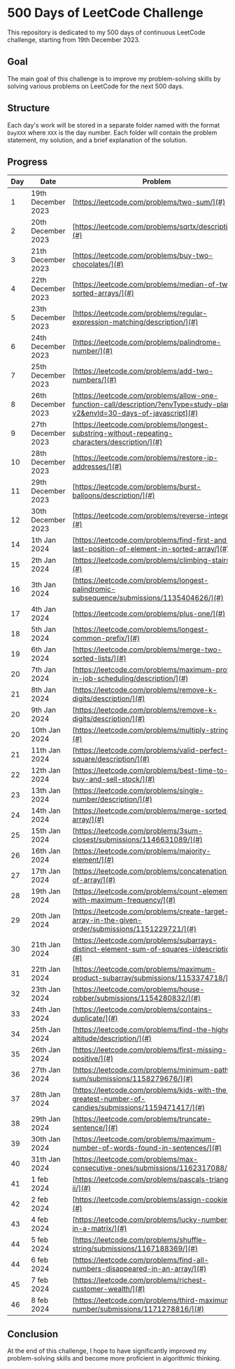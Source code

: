 # 500 Days of LeetCode Challenge

This repository is dedicated to my 500 days of continuous LeetCode challenge, starting from 19th December 2023.

## Goal

The main goal of this challenge is to improve my problem-solving skills by solving various problems on LeetCode for the next 500 days.

## Structure

Each day's work will be stored in a separate folder named with the format `DayXXX` where `XXX` is the day number. Each folder will contain the problem statement, my solution, and a brief explanation of the solution.

## Progress

| Day | Date               | Problem                                                                                                  | Solution                                           |
|-----|--------------------|----------------------------------------------------------------------------------------------------------|----------------------------------------------------|
| 1   | 19th December 2023 | [https://leetcode.com/problems/two-sum/](#)                                                              | [https://github.com/silahpapa/leetcode-challenges/blob/main/day-1/index.php](#) |
| 2   | 20th December 2023 | [https://leetcode.com/problems/sqrtx/description/](#)                                                    | [https://github.com/silahpapa/leetcode-challenges/blob/main/day-2/index.php](#) |
| 3   | 21th December 2023 | [https://leetcode.com/problems/buy-two-chocolates/](#)                                                   | [https://github.com/silahpapa/leetcode-challenges/tree/main/week1/day-3](#) |
| 4   | 22th December 2023 | [https://leetcode.com/problems/median-of-two-sorted-arrays/](#)                                          | [https://github.com/silahpapa/leetcode-challenges/tree/main/week1/day-4](#) |
| 5   | 23th December 2023 | [https://leetcode.com/problems/regular-expression-matching/description/](#)                              | [https://github.com/silahpapa/leetcode-challenges/tree/main/week1/day-5](#) |
| 6   | 24th December 2023 | [https://leetcode.com/problems/palindrome-number/](#)                                                    | [https://github.com/silahpapa/leetcode-challenges/tree/main/week1/day-6](#) |
| 7   | 25th December 2023 | [https://leetcode.com/problems/add-two-numbers/](#)                                                      | [https://github.com/silahpapa/leetcode-challenges/tree/main/week1/day-7](#) |
| 8   | 26th December 2023 | [https://leetcode.com/problems/allow-one-function-call/description/?envType=study-plan-v2&envId=30-days-of-javascript](#) | [https://github.com/silahpapa/leetcode-challenges/tree/main/week2/day-1](#) |
| 9   | 27th December 2023 | [https://leetcode.com/problems/longest-substring-without-repeating-characters/description/](#)           | [ https://github.com/silahpapa/leetcode-challenges/tree/main/week2/day-2](#) |
| 10  | 28th December 2023 | [https://leetcode.com/problems/restore-ip-addresses/](#)                                                 | [https://github.com/silahpapa/leetcode-challenges/tree/main/week2/day-3](#) |
| 11  | 29th December 2023 | [https://leetcode.com/problems/burst-balloons/description/](#)                                           | [https://github.com/silahpapa/leetcode-challenges/tree/main/week2/day-4](#) |
| 12  | 30th December 2023 | [https://leetcode.com/problems/reverse-integer/](#)                                                      | [https://github.com/silahpapa/leetcode-challenges/tree/main/week2/day-5](#) |
| 14  | 1th Jan 2024       | [https://leetcode.com/problems/find-first-and-last-position-of-element-in-sorted-array/](#)              | [https://github.com/silahpapa/leetcode-challenges/tree/main/week2/day-6](#)                                          |
| 15  | 2th Jan 2024       | [https://leetcode.com/problems/climbing-stairs/](#)                                                      | [https://github.com/silahpapa/leetcode-challenges/tree/main/week2/day-7](#)                                          |
| 16  | 3th Jan 2024       | [https://leetcode.com/problems/longest-palindromic-subsequence/submissions/1135404626/](#)               | [ https://github.com/silahpapa/leetcode-challenges/tree/main/week3/day-1](#)                                     |
| 17  | 4th Jan 2024       | [https://leetcode.com/problems/plus-one/](#)                                                             | [https://github.com/silahpapa/leetcode-challenges/tree/main/week3/day-3](#)                                      |
| 18  | 5th Jan 2024       | [https://leetcode.com/problems/longest-common-prefix/](#)                                                | [https://github.com/silahpapa/leetcode-challenges/tree/main/week3/day-4](#)                                        |
| 19  | 6th Jan 2024       | [https://leetcode.com/problems/merge-two-sorted-lists/](#)                                               | [https://github.com/silahpapa/leetcode-challenges/tree/main/week3/day-5](#)                                         |
| 20  | 7th Jan 2024       | [https://leetcode.com/problems/maximum-profit-in-job-scheduling/description/](#)                         | [https://github.com/silahpapa/leetcode-challenges/tree/main/week3/day-6](#)                                         |
| 21  | 8th Jan 2024       | [https://leetcode.com/problems/remove-k-digits/description/](#)                                          | [https://github.com/silahpapa/leetcode-challenges/tree/main/week3/day-7](#)                                         |
| 20  | 9th Jan 2024       | [https://leetcode.com/problems/remove-k-digits/description/](#)                                          | [https://github.com/silahpapa/leetcode-challenges/tree/main/week4/day-1](#)                                         |
| 20  | 10th Jan 2024      | [https://leetcode.com/problems/multiply-strings/](#)                                                     | [https://github.com/silahpapa/leetcode-challenges/tree/main/week4/day-2](#)                                         |
| 21  | 11th Jan 2024      | [https://leetcode.com/problems/valid-perfect-square/description/](#)                                     | [https://github.com/silahpapa/leetcode-challenges/tree/main/week4/day-3](#)                                         |
| 22  | 12th Jan 2024      | [https://leetcode.com/problems/best-time-to-buy-and-sell-stock/](#)                                      | [https://github.com/silahpapa/leetcode-challenges/tree/main/week4/day-4](#)                                         |
| 23  | 13th Jan 2024      | [https://leetcode.com/problems/single-number/description/](#)                                            | [https://github.com/silahpapa/leetcode-challenges/tree/main/week4/day-5](#)                                         |
| 24  | 14th Jan 2024      | [https://leetcode.com/problems/merge-sorted-array/](#)                                                   | [https://github.com/silahpapa/leetcode-challenges/tree/main/week4/day-6](#)                                         |
| 25  | 15th Jan 2024      | [https://leetcode.com/problems/3sum-closest/submissions/1146631089/](#)                                  | [https://github.com/silahpapa/leetcode-challenges/tree/main/week4/day-7](#)                                         |
| 26  | 16th Jan 2024      | [https://leetcode.com/problems/majority-element/](#)                                                     | [https://github.com/silahpapa/leetcode-challenges/tree/main/week5/day-1](#)                                         |
| 27  | 17th Jan 2024      | [https://leetcode.com/problems/concatenation-of-array/](#)                                               | [https://github.com/silahpapa/leetcode-challenges/tree/main/week5/day-2](#)                                         |
| 28  | 19th Jan 2024      | [https://leetcode.com/problems/count-elements-with-maximum-frequency/](#)                                | [https://github.com/silahpapa/leetcode-challenges/tree/main/week5/day-4](#)                                         |
| 29  | 20th Jan 2024      | [https://leetcode.com/problems/create-target-array-in-the-given-order/submissions/1151229721/](#)        | [https://github.com/silahpapa/leetcode-challenges/tree/main/week5/day-5](#)                                         |
| 30  | 21th Jan 2024      | [https://leetcode.com/problems/subarrays-distinct-element-sum-of-squares-i/description/](#)              | [https://github.com/silahpapa/leetcode-challenges/tree/main/week5/day-6](#)                                         |
| 31  | 22th Jan 2024      | [https://leetcode.com/problems/maximum-product-subarray/submissions/1153374718/](#)                      | [https://github.com/silahpapa/leetcode-challenges/tree/main/week5/day-7](#)                                         |
| 32  | 23th Jan 2024      | [https://leetcode.com/problems/house-robber/submissions/1154280832/](#)                                  | [https://github.com/silahpapa/leetcode-challenges/tree/main/week6/day-1](#)                                         |
| 33  | 24th Jan 2024      | [https://leetcode.com/problems/contains-duplicate/](#)                                                   | [https://github.com/silahpapa/leetcode-challenges/tree/main/week6/day-2](#)                                         |
| 34  | 25th Jan 2024      | [https://leetcode.com/problems/find-the-highest-altitude/description/](#)                                | [https://github.com/silahpapa/leetcode-challenges/tree/main/week6/day-3](#)                                         |
| 35  | 26th Jan 2024      | [https://leetcode.com/problems/first-missing-positive/](#)                                               | [https://github.com/silahpapa/leetcode-challenges/tree/main/week6/day-4](#)                                         |
| 36  | 27th Jan 2024      | [https://leetcode.com/problems/minimum-path-sum/submissions/1158279676/](#)                              | [https://github.com/silahpapa/leetcode-challenges/tree/main/week6/day-5](#)                                         |
| 37  | 28th Jan 2024      | [https://leetcode.com/problems/kids-with-the-greatest-number-of-candies/submissions/1159471417/](#)      | [https://github.com/silahpapa/leetcode-challenges/tree/main/week6/day-6](#)                                         |
| 38  | 29th Jan 2024      | [https://leetcode.com/problems/truncate-sentence/](#)                                                    | [https://github.com/silahpapa/leetcode-challenges/tree/main/week6/day-7](#)           |
| 39  | 30th Jan 2024      | [https://leetcode.com/problems/maximum-number-of-words-found-in-sentences/](#)                           | [https://github.com/silahpapa/leetcode-challenges/tree/main/week6/day-7](#)           |
| 40  | 31th Jan 2024      | [https://leetcode.com/problems/max-consecutive-ones/submissions/1162317088/](#)                          | [https://github.com/silahpapa/leetcode-challenges/tree/main/week7/day-1](#)           |
| 41  | 1 feb 2024         | [https://leetcode.com/problems/pascals-triangle-ii/](#)                                                  | [https://github.com/silahpapa/leetcode-challenges/tree/main/week7/day-2](#)           |
| 42  | 2 feb 2024         | [https://leetcode.com/problems/assign-cookies/](#)                                                       | [https://github.com/silahpapa/leetcode-challenges/tree/main/week7/day-3](#)           |
| 43  | 4 feb 2024         | [https://leetcode.com/problems/lucky-numbers-in-a-matrix/](#)                                            |  [https://github.com/silahpapa/leetcode-challenges/tree/main/week7/day-4](#)          |
| 44  | 5 feb 2024         | [https://leetcode.com/problems/shuffle-string/submissions/1167188369/](#)                                |  [https://github.com/silahpapa/leetcode-challenges/tree/main/week7/day-5](#) |
| 44  | 6 feb 2024         | [https://leetcode.com/problems/find-all-numbers-disappeared-in-an-array/](#)                             | [https://github.com/silahpapa/leetcode-challenges/tree/main/week7/day-6](#) |
| 45  | 7 feb 2024         | [https://leetcode.com/problems/richest-customer-wealth/](#)                                              | [](#) |
| 46  | 8 feb 2024         | [https://leetcode.com/problems/third-maximum-number/submissions/1171278816/](#)                                              | [](#) |
## Conclusion
At the end of this challenge, I hope to have significantly improved my problem-solving skills and become more proficient in algorithmic thinking.
